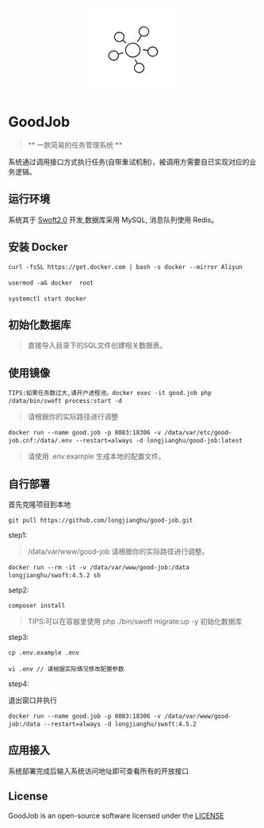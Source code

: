 <p align="center">
    <a href="https://github.com/longjianghu/good-job.git" target="_blank">
        <img src="https://raw.githubusercontent.com/longjianghu/good-job/master/logo.png" alt="GoodJob">
    </a>
</p>

# GoodJob

> ** 一款简易的任务管理系统 **

系统通过调用接口方式执行任务(自带重试机制)，被调用方需要自已实现对应的业务逻辑。

## 运行环境

系统其于 <a href="http://www.swoft.org" target="_blank" title="Swoft官网">Swoft2.0</a> 开发,数据库采用 MySQL, 消息队列使用 Redis。 

## 安装 Docker

```
curl -fsSL https://get.docker.com | bash -s docker --mirror Aliyun

usermod -aG docker  root

systemctl start docker
```

## 初始化数据库

> 直接导入目录下的SQL文件创建相关数据表。

## 使用镜像

```
TIPS:如果任务数过大,请开户进程池。docker exec -it good.job php /data/bin/swoft process:start -d
```

> 请根据你的实际路径进行调整

```
docker run --name good.job -p 8083:18306 -v /data/var/etc/good-job.cnf:/data/.env --restart=always -d longjianghu/good-job:latest
```

> 请使用 .env.example 生成本地的配置文件。

## 自行部署

首先克隆项目到本地

```
git pull https://github.com/longjianghu/good-job.git
```

step1:

> /data/var/www/good-job 请根据你的实际路径进行调整。

```
docker run --rm -it -v /data/var/www/good-job:/data longjianghu/swoft:4.5.2 sh
```

setp2:

```
composer install
```

> TIPS:可以在容器里使用 php ./bin/swoft migrate:up -y 初始化数据库

step3:

```
cp .env.example .env 

vi .env // 请根据实际情况修改配置参数
```

step4:

退出窗口并执行

```
docker run --name good.job -p 8083:18306 -v /data/var/www/good-job:/data --restart=always -d longjianghu/swoft:4.5.2
```

## 应用接入

系统部署完成后输入系统访问地址即可查看所有的开放接口

## License

GoodJob is an open-source software licensed under the [LICENSE](LICENSE)

